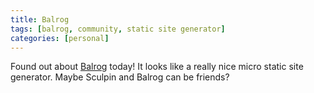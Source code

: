 ```yaml
---
title: Balrog
tags: [balrog, community, static site generator]
categories: [personal]
---
```

Found out about [Balrog](http://github.com/igorw/balrog) today! It looks
like a really nice micro static site generator. Maybe Sculpin and Balrog
can be friends?
